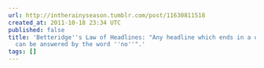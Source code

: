 ```yaml
---
url: http://intherainyseason.tumblr.com/post/11630811518
created_at: 2011-10-18 23:34 UTC
published: false
title: 'Betteridge''s Law of Headlines: "Any headline which ends in a question mark
  can be answered by the word ''no''".'
tags: []
---
```




